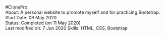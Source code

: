 #ClonePro <br>
About: A personal website to promote myself and for practicing Bootstrap. <br>
Start Date: 09 May 2020 <br>
Status: Completed (on 11 May 2020) <br>
Last modified on: 7 Jun 2020
Skills: HTML, CSS, Bootstrap
